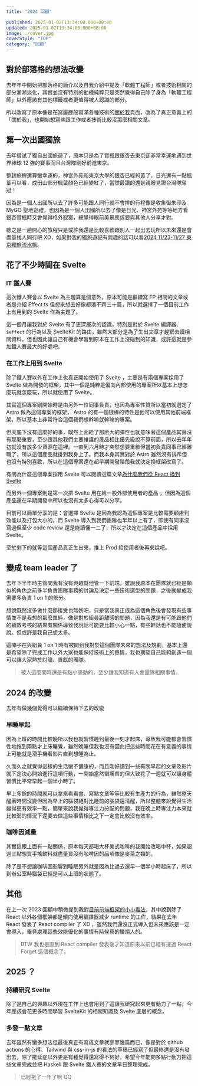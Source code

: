 ```yaml
---
title: "2024 回顧"

published: 2025-01-02T13:34:00.000+08:00
updated: 2025-01-02T13:34:00.000+08:00
image: ./cover.jpg
coverStyle: "TOP"
category: "回顧"
---
```


## 對於部落格的想法改變

去年年中開始把部落格的簡介以及自我介紹中提及「軟體工程師」或者技術相關的部分漸漸淡化，其實並沒有特別的動機純粹只是突然覺得自己除了身為「軟體工程師」以外應該有其他標籤或者更值得被人認識的部分。

所以改寫了原本像是在寫履歷般寫滿各種技術的[關於我](https://blog.toddliao.dev/about)頁面，改為了真正意義上的「關於我」，也開始想寫些跟工作或者技術比較沒那麼相關文章。

## 第一次出國獨旅

去年嘗試了獨自出國旅遊了，原本只是為了賞楓跟銀杏去東京卻非常幸運地遇到世界棒球 12 強的賽事而且台灣隊剛好前進東京。

整趟旅程還算蠻幸運的，神宮外苑和東京大學的銀杏已經夠黃了，日光還有一點楓葉可以看，成田山部分楓葉顏色已經變紅了，當然最讚的還是親眼見證台灣隊奪冠！

因為是一個人出國所以去了許多可能跟人同行就不會排的行程像是收集御朱印及 MyGO 聖地巡禮，也因為是一個人出國所以去了像是日光、神宮外苑等等地方看銀杏賞楓時又會覺得格外寂寞，總覺得眼前美景應該要與其他人分享才對。

總之是一趟開心的旅程只是或許我還是比較喜歡跟別人一起出去玩所以未來還是會盡量找人同行吧 XD，如果對我的獨旅遊記有興趣的話可以看[2024 11/23-11/27 東京獨旅流水帳](https://blog.toddliao.dev/tokyo-2024-11)。

## 花了不少時間在 Svelte

### IT 鐵人賽

這次鐵人賽會以 Svelte 為主題算是個意外，原本可能是繼續寫 FP 相關的文章或者是介紹 Effect.ts 但想來想去好像都湊不齊三十篇，所以就選擇了一個目前工作上有用到的 Svelte 作為主題了。

這一個月讓我對於 Svelte 有了更深層次的認識，特別是對於 Svelte 編譯器、 `$effect` 的行為以及 SvelteKit 的路由，雖然大部分是為了生出文章才趕緊去讀相關資料，但也因此讓自己有機會學習到原本在工作上沒碰到的知識，或許這就是參加鐵人賽最大的好處吧。

### 在工作上用到 Svelte

除了鐵人賽以外在工作上也真正開始使用了 Svelte ，主要是有兩個專案採用了 Svelte 做為開發的框架，其中一個是純粹是偏向內部使用的專案所以基本上想怎麼玩就怎麼玩，所以就使用了 Svelte。

其實這個專案剛開始時是由另外一位同事負責，也因為專案性質所以當初就選定了 Astro 做為這個專案的框架， Astro 的有一個很棒的特性是他可以使用其他前端框架，所以基本上非常符合這個我們想幹嘛就幹嘛的專案。

但天底下沒有這麼好的事，既然上面給了那麽大的彈性也就意味著這個產品其實沒有那麼重要，至少跟其他我們主要維護的產品相比優先級說不算前面，所以去年年初就沒有放多少資源在這裡。一直到六月時才突然想要重啟但當初負責同事已經離職了，所以這個產品就掛到我身上了。而我本身其實對於 Astro 雖然沒有排斥但也沒有特別喜歡，所以在這個專案還在超早期開發階段我就決定換框架改寫了。

有關為什麼這個專案採用 Svelte 可以閱讀這篇文章[為什麼我們從 React 換到 Svelte](https://blog.toddliao.dev/react-to-svelte)

而另外一個專案則是第一次把 Svelte 用在給一般外部使用者的產品 ，但因為這個產品還在早期開發中所以也沒有太多心得可以分享。

目前可以簡單分享的是：會選擇 Svelte 是因為我認為這個專案是比較需要顧慮到效能以及打包大小的，而 Svelte 導入到我們團隊也半年以上有了，即使有同事沒寫過但至少 code review 還是能讀懂一二了，所以才決定在這個產品中採用 Svelte。

至於剩下的就等這個產品真正生出來，推上 Prod 給使用者後再來說吧。

## 變成 team leader 了

去年下半年時主管問我有沒有興趣幫他管一下前端，雖說我原本在團隊就已經是類似的角色之前多半負責團隊事務的討論及決定一些技術選型的問題，之後就變成我需要多負責 1 on 1 的部分。

想說既然沒多做什麼那接受也無妨吧，只是當我真正成為這個角色後會發現有些事情並不是我想的那麼單純，像是對於組員距離感的問題，因為我還是有可能跟他們的績效考核的結果有關係導致我說話可能要比較小心一點，有些幹話也不能隨便說說。但或許是我自己想太多。

這陣子在與組員 1 on 1 時有被問到我對於這個團隊未來的想法及規劃，基本上還是希望除了完成工作以外大家也能保持技術上的熱情，我也期望自己能夠創造一個可以讓大家熱於討論、貢獻的團隊。

> 被人這麼問時還是有點小感動的，至少讓我知道有人會團隊相關事情。

## 2024 的改變

去年有做幾個覺得可以繼續保持下去的改變

### 早睡早起

因為上班的時間比較晚所以我也就習慣睡到最後一刻才起床，導致我可能都會習慣性地拖到兩點才上床睡覺，雖然晚睡但我也沒有因此把這些時間花在有意義的事情上可能就是滑手機看影片直到想睡為止。

久而久之就覺得這樣的生活蠻不健康的，而且剛好讀到一些有關早起的文章及影片就下定決心開始進行這項行動，一開始當然蠻痛苦的但大致花了一週就可以讓身體習慣比平常早起一個半小時了。

早上多餘的時間就可以拿來看看書、寫點文章等等比較有生產力的行為，雖然整天醒著時間沒變但因為早上的腦袋絕對比睡前的腦袋還清醒，所以整體來說覺得生活變得更有效率一點。簡單來說我覺得專注力分配的問題，我在晚上時專注力本來就比較弱的情況下還要去做這些事情相比之下一定會比較沒有效率。

### 咖啡因減量

其實這跟上面有一點關係，原本每天都喝大杯美式咖啡的我開始改喝中杯，如果超過三點想買手搖飲料就盡量買沒有咖啡因的品項像是麥茶之類的。

除了是不想讓咖啡因影響到睡眠另外就是因為比過去還早一個半小時起床了，所以到辦公室時腦袋已經是可以上班的狀態了。

## 其他

在上一次 2023 回顧中稍微提到我對[目前前端框架的小小看法](https://blog.toddliao.dev/2023-12-29#2024)，其中說到除了 React 以外各個框架都是傾向使用編譯器減少 runtime 的工作，結果在去年 React 發表了 React compiler 了 XD ，雖然我們還沒正式導入但未來應該是一定會導入，畢竟處理這些效能優化的事情有時候真的蠻煩人的。

> BTW 我也是直到 React compiler 發表後才知道原來以前已經有提過 React Forget 這個概念了。

## 2025 ？

### 持續研究 Svelte

除了是自己的興趣以外現在工作上也會用到了這讓我研究起來更有動力了一點，今年應該會花更多時間學習 SvelteKit 的相關知識及 Svelte 底層的概念。

### 多發一點文章

去年雖然有蠻多想法但最後真正有寫成文章就寥寥幾篇而已，像是對於 github actions 的心得、Tailwind 與 css-in-js 的看法的草稿已經寫了但最終還是沒有發出去，除了拖延症以外更是有種覺得還寫得不夠好，希望今年能夠多點行動力把這些文章完成並把 Haskell 跟 Svelte 鐵人賽的文章早日整理完成。

> 已經拖了一年了啊 QQ
